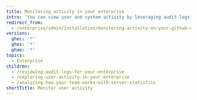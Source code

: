 ```yaml
---
title: Monitoring activity in your enterprise
intro: 'You can view user and system activity by leveraging audit logs{% ifversion ghes %}, push logs, dashboards, webhooks, and log forwarding{% else %}and webhooks{% endif %}.'
redirect_from:
  - /enterprise/admin/installation/monitoring-activity-on-your-github-enterprise-server-instance
versions:
  ghec: '*'
  ghes: '*'
  ghae: '*'
topics:
  - Enterprise
children:
  - /reviewing-audit-logs-for-your-enterprise
  - /exploring-user-activity-in-your-enterprise
  - /analyzing-how-your-team-works-with-server-statistics
shortTitle: Monitor user activity
---
```


